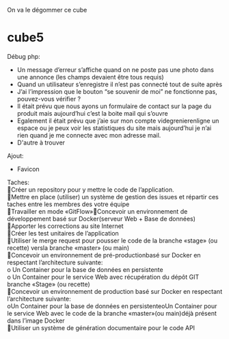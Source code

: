 On va le dégommer ce cube

# cube5


Débug php: 

* Un message d’erreur s’affiche quand on ne poste pas une photo dans une annonce (les champs devaient être tous requis) 
* Quand un utilisateur s’enregistre il n’est pas connecté tout de suite après 
* J’ai l’impression que le bouton “se souvenir de moi” ne fonctionne pas, pouvez-vous vérifier ? 
* Il était prévu que nous ayons un formulaire de contact sur la page du produit mais aujourd’hui c’est la boite mail qui s’ouvre
* Egalement il était prévu que j’aie sur mon compte videgrenierenligne un espace ou je peux voir les statistiques du site mais aujourd’hui je n’ai rien quand je me connecte avec mon adresse mail. 
* D'autre à trouver

Ajout: 

* Favicon


Taches:  <br>
Créer un repository pour y mettre le code de l’application. <br>
Mettre en place (utiliser) un système de gestion des issues et répartir ces taches entre les membres des votre équipe <br>
Travailler en mode «GitFlow»Concevoir un environnement de développement basé sur Docker(serveur Web + Base de données) <br>
Apporter les corrections au site Internet <br>
Créer les test unitaires de l’application <br>
Utiliser le merge request pour pousser le code de la branche «stage» (ou recette) versla branche «master» (ou main) <br>
Concevoir un environnement de pré-productionbasé sur Docker en respectant l’architecture suivante: <br>
	o Un Container pour la base de données en persistente <br>
	o Un Container pour le service Web avec récupération du dépôt GIT branche «Stage» (ou recette) <br>
Concevoir un environnement de production basé sur Docker en respectant l’architecture suivante: <br>
	oUn Container pour la base de données en persistenteoUn Container pour le service Web avec le code de la branche «master»(ou main)déjà présent dans l’image Docker <br>
Utiliser un système de génération documentaire pour le code API <br>
